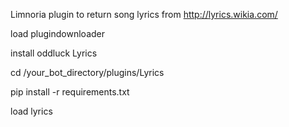 Limnoria plugin to return song lyrics from http://lyrics.wikia.com/

load plugindownloader

install oddluck Lyrics

cd /your_bot_directory/plugins/Lyrics

pip install -r requirements.txt

load lyrics
